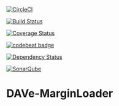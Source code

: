 [![CircleCI](https://circleci.com/gh/Deutsche-Boerse-Risk/DAVe-MarginLoader.svg?style=shield)](https://circleci.com/gh/Deutsche-Boerse-Risk/DAVe-MarginLoader)

[![Build Status](https://travis-ci.org/Deutsche-Boerse-Risk/DAVe-MarginLoader.svg?branch=master)](https://travis-ci.org/Deutsche-Boerse-Risk/DAVe-MarginLoader)

[![Coverage Status](https://coveralls.io/repos/github/Deutsche-Boerse-Risk/DAVe-MarginLoader/badge.svg?branch=master)](https://coveralls.io/github/Deutsche-Boerse-Risk/DAVe-MarginLoader?branch=master)

[![codebeat badge](https://codebeat.co/badges/1a292965-926b-4db1-a16a-46dbf966bb7e)](https://codebeat.co/projects/github-com-deutsche-boerse-risk-dave-marginloader)

[![Dependency Status](https://dependencyci.com/github/Deutsche-Boerse-Risk/DAVe-MarginLoader/badge)](https://dependencyci.com/github/Deutsche-Boerse-Risk/DAVe-MarginLoader)

[![SonarQube](https://sonarqube.com/api/badges/gate?key=com.deutscheboerse.risk:dave-margin-loader)](https://sonarqube.com/dashboard/index/com.deutscheboerse.risk:dave-margin-loader)

# DAVe-MarginLoader
